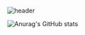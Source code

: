 ![header](https://capsule-render.vercel.app/api?type=waving&text=HelloWorld&color=timeauto)



![Anurag's GitHub stats](https://github-readme-stats.vercel.app/api?username=miniato2&show_icons=true&theme=radical)
